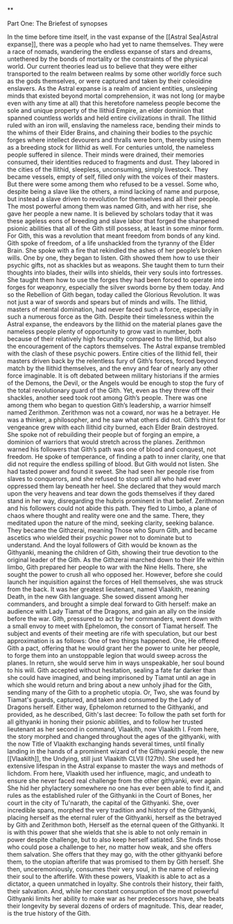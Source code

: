 **

Part One: The Briefest of synopses

In the time before time itself, in the vast expanse of the [[Astral Sea|Astral expanse]], there was a people who had yet to name themselves. They were a race of nomads, wandering the endless expanse of stars and dreams, untethered by the bonds of mortality or the constraints of the physical world. Our current theories lead us to believe that they were either transported to the realm between realms by some other worldly force such as the gods themselves, or were captured and taken by their coleoidine enslavers. As the Astral expanse is a realm of ancient entities, unsleeping minds that existed beyond mortal comprehension, it was not long (or maybe even with any time at all) that this heretofore nameless people become the sole and unique property of the Ilithid Empire, an elder dominion that spanned countless worlds and held entire civilizations in thrall. The Ilithid ruled with an iron will, enslaving the nameless race, bending their minds to the whims of their Elder Brains, and chaining their bodies to the psychic forges where intellect devourers and thralls were born, thereby using them as a breeding stock for Ilithid as well. For centuries untold, the nameless people suffered in silence. Their minds were drained, their memories consumed, their identities reduced to fragments and dust. They labored in the cities of the Ilithid, sleepless, unconsuming, simply livestock. They became vessels, empty of self, filled only with the voices of their masters. But there were some among them who refused to be a vessel. Some who, despite being a slave like the others, a mind lacking of name and purpose, but instead a slave driven to revolution for themselves and all their people. The most powerful among them was named Gith, and with her rise, she gave her people a new name. It is believed by scholars today that it was these ageless eons of breeding and slave labor that forged the sharpened psionic abilities that all of the Gith still possess, at least in some minor form. For Gith, this was a revolution that meant freedom from bonds of any kind. Gith spoke of freedom, of a life unshackled from the tyranny of the Elder Brain. She spoke with a fire that rekindled the ashes of her people’s broken wills. One by one, they began to listen. Gith showed them how to use their psychic gifts, not as shackles but as weapons. She taught them to turn their thoughts into blades, their wills into shields, their very souls into fortresses. She taught them how to use the forges they had been forced to operate into forges for weaponry, especially the silver swords borne by them today. And so the Rebellion of Gith began, today called the Glorious Revolution. It was not just a war of swords and spears but of minds and wills. The Ilithid, masters of mental domination, had never faced such a force, especially in such a numerous force as the Gith. Despite their timelessness within the Astral expanse, the endeavors by the Ilithid on the material planes gave the nameless people plenty of opportunity to grow vast in number, both because of their relatively high fecundity compared to the Ilithid, but also the encouragement of the captors themselves. The Astral expanse trembled with the clash of these psychic powers. Entire cities of the Ilithid fell, their masters driven back by the relentless fury of Gith’s forces, forced beyond match by the Ilithid themselves, and the envy and fear of nearly any other force imaginable. It is oft debated between military historians if the armies of the Demons, the Devil, or the Angels would be enough to stop the fury of the total revolutionary guard of the Gith. Yet, even as they threw off their shackles, another seed took root among Gith’s people. There was one among them who began to question Gith’s leadership, a warrior himself named Zerithmon. Zerithmon was not a coward, nor was he a betrayer. He was a thinker, a philosopher, and he saw what others did not. Gith’s thirst for vengeance grew with each Ilithid city burned, each Elder Brain destroyed. She spoke not of rebuilding their people but of forging an empire, a dominion of warriors that would stretch across the planes. Zerithmon warned his followers that Gith’s path was one of blood and conquest, not freedom. He spoke of temperance, of finding a path to inner clarity, one that did not require the endless spilling of blood. But Gith would not listen. She had tasted power and found it sweet. She had seen her people rise from slaves to conquerors, and she refused to stop until all who had ever oppressed them lay beneath her heel. She declared that they would march upon the very heavens and tear down the gods themselves if they dared stand in her way, disregarding the hubris prominent in that belief. Zerithmon and his followers could not abide this path. They fled to Limbo, a plane of chaos where thought and reality were one and the same. There, they meditated upon the nature of the mind, seeking clarity, seeking balance. They became the Githzerai, meaning Those who Spurn Gith, and became ascetics who wielded their psychic power not to dominate but to understand. And the loyal followers of Gith would be known as the Githyanki, meaning the children of Gith, showing their true devotion to the original leader of the Gith. As the Githzerai marched down to their life within limbo, Gith prepared her people to war with the Nine Hells. There, she sought the power to crush all who opposed her. However, before she could launch her inquisition against the forces of Hell themselves, she was struck from the back. It was her greatest lieutenant, named Vlaakith, meaning Death, in the new Gith language. She sowed dissent among her commanders, and brought a simple deal forward to Gith herself: make an audience with Lady Tiamat of the Dragons, and gain an ally on the inside before the war. Gith, pressured to act by her commanders, went down with a small envoy to meet with Ephelomon, the consort of Tiamat herself. The subject and events of their meeting are rife with speculation, but our best approximation is as follows: One of two things happened. One, He offered Gith a pact, offering that he would grant her the power to unite her people, to forge them into an unstoppable legion that would sweep across the planes. In return, she would serve him in ways unspeakable, her soul bound to his will. Gith accepted without hesitation, sealing a fate far darker than she could have imagined, and being imprisoned by Tiamat until an age in which she would return and bring about a new unholy jihad for the Gith, sending many of the Gith to a prophetic utopia. Or, Two, she was found by Tiamat's guards, captured, and taken and consumed by the Lady of Dragons herself. Either way, Ephelomon returned to the Githyanki, and provided, as he described, Gith's last decree: To follow the path set forth for all githyanki in honing their psionic abilities, and to follow her trusted lieutenant as her second in command, Vlaakith, now Vlaakith I. From here, the story morphed and changed throughout the ages of the githyanki, with the now Title of Vlaakith exchanging hands several times, until finally landing in the hands of a prominent wizard of the Githyanki people, the new [[Vlaakith]], the Undying, still just Vlaakith CLVII (127th). She used her extensive lifespan in the Astral expanse to master the ways and methods of lichdom. From here, Vlaakith used her influence, magic, and undeath to ensure she never faced real challenge from the other githyanki, ever again. She hid her phylactery somewhere no one has ever been able to find it, and rules as the established ruler of the Githyanki in the Court of Bones, her court in the city of Tu'narath, the capital of the Githyanki. She, over incredible spans, morphed the very tradition and history of the Githyanki, placing herself as the eternal ruler of the Githyanki, herself as the betrayed by Gith and Zerithmon both, Herself as the eternal queen of the Githyanki. It is with this power that she wields that she is able to not only remain in power despite challenge, but to also keep herself satiated. She finds those who could pose a challenge to her, no matter how weak, and she offers them salvation. She offers that they may go, with the other githyanki before them, to the utopian afterlife that was promised to them by Gith herself. She then, unceremoniously, consumes their very soul, in the name of relieving their soul to the afterlife. With these powers, Vlaakith is able to act as a dictator, a queen unmatched in loyalty. She controls their history, their faith, their salvation. And, while her constant consumption of the most powerful Githyanki limits her ability to make war as her predecessors have, she beats their longevity by several dozens of orders of magnitude. This, dear reader, is the true history of the Gith.
